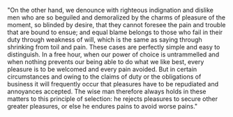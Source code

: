 "On the other hand, we denounce with righteous indignation and dislike men who are so beguiled and demoralized by the charms of pleasure
of the moment, so blinded by desire, that they cannot foresee the pain and trouble that are bound to ensue;
and equal blame belongs to those who fail in their duty through weakness of will, which is the same as saying through shrinking from toil
and pain. These cases are perfectly simple and easy to distinguish. In a free hour, when our power of choice is untrammelled and when nothing
prevents our being able to do what we like best, every pleasure is to be welcomed and every pain avoided. But in certain circumstances
and owing to the claims of duty or the obligations of business it will frequently occur that pleasures have to be repudiated and
annoyances accepted. The wise man therefore always holds in these matters to this principle of selection:
he rejects pleasures to secure other greater pleasures, or else he endures pains to avoid worse pains."